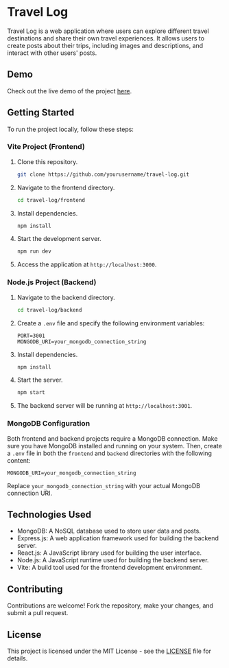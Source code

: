 # Travel Log

Travel Log is a web application where users can explore different travel destinations and share their own travel experiences. It allows users to create posts about their trips, including images and descriptions, and interact with other users' posts.

## Demo

Check out the live demo of the project [here](https://travel-log-mern-stack-project-ow6f-dm9mv43qw-metinars-projects.vercel.app/).

## Getting Started

To run the project locally, follow these steps:

### Vite Project (Frontend)

1. Clone this repository.
   ```bash
   git clone https://github.com/yourusername/travel-log.git
   ```

2. Navigate to the frontend directory.
   ```bash
   cd travel-log/frontend
   ```

3. Install dependencies.
   ```bash
   npm install
   ```

4. Start the development server.
   ```bash
   npm run dev
   ```

5. Access the application at `http://localhost:3000`.

### Node.js Project (Backend)

1. Navigate to the backend directory.
   ```bash
   cd travel-log/backend
   ```

2. Create a `.env` file and specify the following environment variables:
   ```plaintext
   PORT=3001
   MONGODB_URI=your_mongodb_connection_string
   ```

3. Install dependencies.
   ```bash
   npm install
   ```

4. Start the server.
   ```bash
   npm start
   ```

5. The backend server will be running at `http://localhost:3001`.

### MongoDB Configuration

Both frontend and backend projects require a MongoDB connection. Make sure you have MongoDB installed and running on your system. Then, create a `.env` file in both the `frontend` and `backend` directories with the following content:

```plaintext
MONGODB_URI=your_mongodb_connection_string
```

Replace `your_mongodb_connection_string` with your actual MongoDB connection URI.

## Technologies Used

- MongoDB: A NoSQL database used to store user data and posts.
- Express.js: A web application framework used for building the backend server.
- React.js: A JavaScript library used for building the user interface.
- Node.js: A JavaScript runtime used for building the backend server.
- Vite: A build tool used for the frontend development environment.

## Contributing

Contributions are welcome! Fork the repository, make your changes, and submit a pull request.

## License

This project is licensed under the MIT License - see the [LICENSE](LICENSE) file for details.
